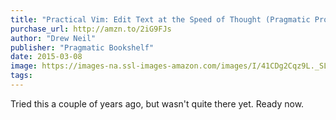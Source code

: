 ```yaml
---
title: "Practical Vim: Edit Text at the Speed of Thought (Pragmatic Programmers)"
purchase_url: http://amzn.to/2iG9FJs
author: "Drew Neil"
publisher: "Pragmatic Bookshelf"
date: 2015-03-08
image: https://images-na.ssl-images-amazon.com/images/I/41CDg2Cqz9L._SL75_.jpg
tags:
---
```


Tried this a couple of years ago, but wasn't quite there yet. Ready now.
